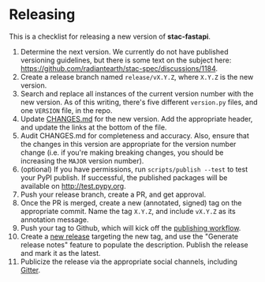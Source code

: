 # Releasing

This is a checklist for releasing a new version of **stac-fastapi**.

1. Determine the next version. We currently do not have published versioning guidelines, but there is some text on the subject here: <https://github.com/radiantearth/stac-spec/discussions/1184>.
2. Create a release branch named `release/vX.Y.Z`, where `X.Y.Z` is the new version.
3. Search and replace all instances of the current version number with the new version. As of this writing, there's five different `version.py` files, and one `VERSION` file, in the repo.
4. Update [CHANGES.md](./CHANGES.md) for the new version. Add the appropriate header, and update the links at the bottom of the file.
5. Audit CHANGES.md for completeness and accuracy. Also, ensure that the changes in this version are appropriate for the version number change (i.e. if you're making breaking changes, you should be increasing the `MAJOR` version number).
6. (optional) If you have permissions, run `scripts/publish --test` to test your PyPI publish. If successful, the published packages will be available on <http://test.pypy.org>.
7. Push your release branch, create a PR, and get approval.
8. Once the PR is merged, create a new (annotated, signed) tag on the appropriate commit. Name the tag `X.Y.Z`, and include `vX.Y.Z` as its annotation message.
9. Push your tag to Github, which will kick off the [publishing workflow](.github/workflows/publish.yml).
10. Create a [new release](https://github.com/stac-utils/stac-fastapi/releases/new) targeting the new tag, and use the "Generate release notes" feature to populate the description. Publish the release and mark it as the latest.
11. Publicize the release via the appropriate social channels, including [Gitter](https://matrix.to/#/#SpatioTemporal-Asset-Catalog_python:gitter.im).
